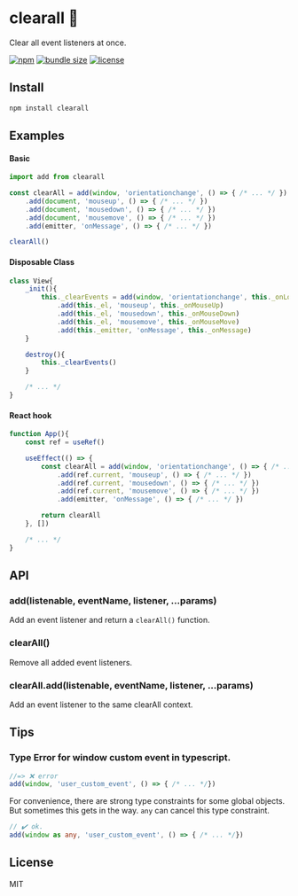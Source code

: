 # clearall 🧹
Clear all event listeners at once.

[![npm](https://flat.badgen.net/npm/v/clearall)](https://www.npmjs.com/package/clearall)
[![bundle size](https://flat.badgen.net/bundlephobia/minzip/clearall)](https://bundlephobia.com/result?p=clearall)
[![license](https://flat.badgen.net/github/license/skt-t1-byungi/clearall)](https://github.com/skt-t1-byungi/clearall/blob/master/LICENSE)

## Install
```sh
npm install clearall
```

## Examples
#### Basic
```js
import add from clearall

const clearAll = add(window, 'orientationchange', () => { /* ... */ })
    .add(document, 'mouseup', () => { /* ... */ })
    .add(document, 'mousedown', () => { /* ... */ })
    .add(document, 'mousemove', () => { /* ... */ })
    .add(emitter, 'onMessage', () => { /* ... */ })

clearAll()
```

#### Disposable Class
```js
class View{
    _init(){
        this._clearEvents = add(window, 'orientationchange', this._onLoad)
            .add(this._el, 'mouseup', this._onMouseUp)
            .add(this._el, 'mousedown', this._onMouseDown)
            .add(this._el, 'mousemove', this._onMouseMove)
            .add(this._emitter, 'onMessage', this._onMessage)
    }

    destroy(){
        this._clearEvents()
    }

    /* ... */
}
```
#### React hook
```js
function App(){
    const ref = useRef()

    useEffect(() => {
        const clearAll = add(window, 'orientationchange', () => { /* ... */ })
            .add(ref.current, 'mouseup', () => { /* ... */ })
            .add(ref.current, 'mousedown', () => { /* ... */ })
            .add(ref.current, 'mousemove', () => { /* ... */ })
            .add(emitter, 'onMessage', () => { /* ... */ })

        return clearAll
    }, [])

    /* ... */
}
```

## API
### add(listenable, eventName, listener, ...params)
Add an event listener and return a `clearAll()` function.

### clearAll()
Remove all added event listeners.

### clearAll.add(listenable, eventName, listener, ...params)
Add an event listener to the same clearAll context.

## Tips
### Type Error for window custom event in typescript.
```ts
//=> ❌ error
add(window, 'user_custom_event', () => { /* ... */})
```
For convenience, there are strong type constraints for some global objects. But sometimes this gets in the way.
`any` can cancel this type constraint.

```ts
// ✔️ ok.
add(window as any, 'user_custom_event', () => { /* ... */})
```


## License
MIT
